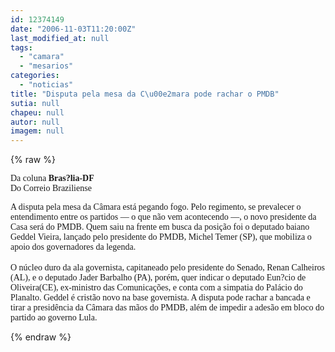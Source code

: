 ```yaml
---
id: 12374149
date: "2006-11-03T11:20:00Z"
last_modified_at: null
tags:
  - "camara"
  - "mesarios"
categories:
  - "noticias"
title: "Disputa pela mesa da C\u00e2mara pode rachar o PMDB"
sutia: null
chapeu: null
autor: null
imagem: null
---
```

{% raw %}
<p><P><FONT face=Verdana>Da coluna <STRONG>Bras?lia-DF</STRONG><BR>Do Correio Braziliense</FONT></P></p>
<p><P><FONT face=Verdana>A disputa pela mesa da Câmara está pegando fogo. Pelo regimento, se prevalecer o entendimento entre os partidos — o que não vem acontecendo —, o novo presidente da Casa será do PMDB. Quem saiu na frente em busca da posição foi o deputado baiano Geddel Vieira, lançado pelo presidente do PMDB, Michel Temer (SP), que mobiliza o apoio dos governadores da legenda. <BR></FONT><BR><FONT face=Verdana>O núcleo duro da ala governista, capitaneado pelo presidente do Senado, Renan Calheiros (AL), e o deputado Jader Barbalho (PA), porém, quer indicar o deputado Eun?cio de Oliveira(CE), ex-ministro das Comunicações, e conta com a simpatia do Palácio do Planalto. Geddel é cristão novo na base governista. A disputa pode rachar a bancada e tirar a presidência da Câmara das mãos do PMDB, além de impedir a adesão em bloco do partido ao governo Lula.</FONT> </P> </p>
{% endraw %}